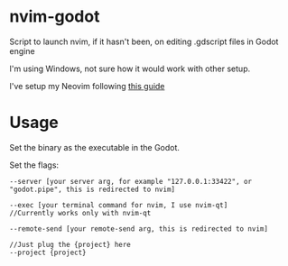 # nvim-godot
Script to launch nvim, if it hasn't been, on editing .gdscript files in Godot engine

I'm using Windows, not sure how it would work with other setup.

I've setup my Neovim following [this guide](https://mb-izzo.github.io/nvim-godot-solution/)

# Usage

Set the binary as the executable in the Godot.

Set the flags:
```code
--server [your server arg, for example "127.0.0.1:33422", or "godot.pipe", this is redirected to nvim]
```

```code
--exec [your terminal command for nvim, I use nvim-qt]
//Currently works only with nvim-qt
```

```code
--remote-send [your remote-send arg, this is redirected to nvim]
```

```code
//Just plug the {project} here
--project {project} 
```
